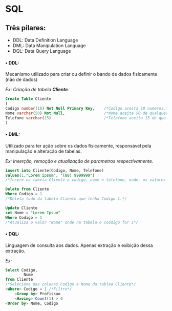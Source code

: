 # SQL

## Três pilares:

- DDL: Data Definition Language
- DML: Data Manipulation Language
- DQL: Data Query Language

#### • DDL:
Mecanismo utilizado para criar ou definir o bando de dados fisicamente (não de dados)

*Ex:*
_Criação de tabela ***Cliente***._


```sql
Create Table Cliente
(
Codigo number(10) Not Null Primary Key,    /*Codigo aceita 10 numeros.*/
Nome varchar(50) Not Null,                 /*Nome aceita 50 de qualquer caractere.*/
Telefone varchar(15)                       /*Telefone aceita 15 de qualquer caractere.*/
)
```


#### • DML:

Utilizado para ter ação sobre os dados fisicamente, responsável pela manipulação e alteração de tabelas.

*Ex:* 
_Inserção, remoção e atualização de parametros respectivamente._


```sql
insert into Cliente(Codigo, Nome, Telefone)
values(1,"Lorem ipsum", "(88) 9999999")
/*Insere na tabela Cliente o codigo, nome e telefone, onde, os valores estão explicitos em values()*/

Delete from Cliente
Where Codigo = 1
/*Deleta tudo da tabela Cliente que tenha Codigo 1.*/

Update Cliente
set Nome = "Lorem Ipsum"
Where Codigo = 1
/*Atualiza o valor "Nome" onde na tabela o coódigo for 1*/
```



#### • DQL:

Linguagem de consulta aos dados. Apenas extração e exibição dessa extração.

*Ex:*



```sql
Select Codigo,
		Nome
from Cliente
/*Selecione das colunas Codigo e Nome da tablea Cliente*/
<Where> Codigo = 1 /*Filtro*/
	<Group by> Profissao
	<Having> Count(1) > 0
<Order by> Nome, Codigo
```